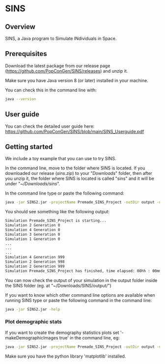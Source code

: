 # SINS

## Overview

SINS, a Java program to Simulate INdividuals in Space.

## Prerequisites

Download the latest package from our release page (https://github.com/PopConGen/SINS/releases) and unzip it.

Make sure you have Java version 8 (or later) installed in your machine.

You can check this in the command line with:
``` bash 
java --version
```
## User guide

You can check the detailed user guide here: https://github.com/PopConGen/SINS/blob/main/SINS_Userguide.pdf

## Getting started

We include a toy example that you can use to try SINS.

In the command line, move to the folder where SINS is located. If you downloaded our release (_sins.zip_) to your "_Downloads_" folder, then after you unzip it, the folder where SINS is located is called "sins" and it will be under "_~/Downloads/sins_".

In the command line type or paste the following command:
``` bash
java -jar SINS2.jar -projectName Premade_SINS_Project -outDir output -numberOfSimulations 4 -compress noComp -parallel true -parallelCores 4 -verbose true -outputFormat sins -makeDemographicImages false
```

You should see something like the following output:
``` bash
Simulation Premade_SINS_Project is starting...
Simulation 2 Generation 0
Simulation 4 Generation 0
Simulation 3 Generation 0
Simulation 1 Generation 0
...
...
...
Simulation 4 Generation 999
Simulation 2 Generation 998
Simulation 2 Generation 999
Simulation Premade_SINS_Project has finished, time elapsed: 00hh : 00mm : 04ss 228ms
```

You can now check the output of your simulation in the output folder inside the SINS folder (eg. at "~/Downloads/SINS/output/")

If you want to know which other command line options are available when running SINS type or paste the following command in the command line:
``` bash
java -jar SINS2.jar -help
```

### Plot demographic stats
If you want to create the demography statistics plots set '-makeDemographicImages true' in the command line, eg:
``` bash
java -jar SINS2.jar -projectName Premade_SINS_Project -outDir output -numberOfSimulations 4 -compress noComp -parallel true -parallelCores 4 -verbose true -outputFormat sins -makeDemographicImages true
```


Make sure you have the python library 'matplotlib' installed.
